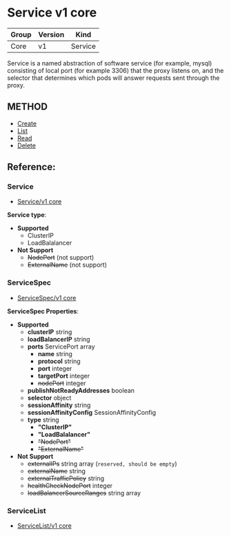 # Service v1 core

| Group | Version | Kind |
| --- | --- | --- |
| Core | v1 | Service |

Service is a named abstraction of software service (for example, mysql) consisting of local port (for example 3306) that the proxy listens on, and the selector that determines which pods will answer requests sent through the proxy.

## METHOD
- [Create](create.md)
- [List](list.md)
- [Read](read.md)
- [Delete](delete.md)

## Reference:

### Service

- [Service/v1 core](https://v1-9.docs.kubernetes.io/docs/reference/generated/kubernetes-api/v1.9/#service-v1-core)

**Service type**:
- **Supported**
  - ClusterIP
  - LoadBalalancer
- **Not Support**
  - ~~NodePort~~ (not support)
  - ~~ExternalName~~ (not support)

### ServiceSpec

- [ServiceSpec/v1 core](https://v1-9.docs.kubernetes.io/docs/reference/generated/kubernetes-api/v1.9/#servicespec-v1-core)

**ServiceSpec Properties**:
- **Supported**
  - **clusterIP** string
  - **loadBalancerIP** string
  - **ports** ServicePort array
    - **name** string
    - **protocol** string
    - **port** integer
    - **targetPort** integer
    - ~~nodePort~~ integer
  - **publishNotReadyAddresses** boolean
  - **selector** object
  - **sessionAffinity** string
  - **sessionAffinityConfig** SessionAffinityConfig
  - **type** string
    - **"ClusterIP"**
    - **"LoadBalalancer"**
    - ~~"NodePort"~~
    - ~~"ExternalName"~~
- **Not Support**
  - ~~externalIPs~~ string array (`reserved, should be empty`)
  - ~~externalName~~ string
  - ~~externalTrafficPolicy~~ string
  - ~~healthCheckNodePort~~ integer
  - ~~loadBalancerSourceRanges~~ string array


### ServiceList

- [ServiceList/v1 core](https://v1-9.docs.kubernetes.io/docs/reference/generated/kubernetes-api/v1.9/#servicelist-v1-core)
